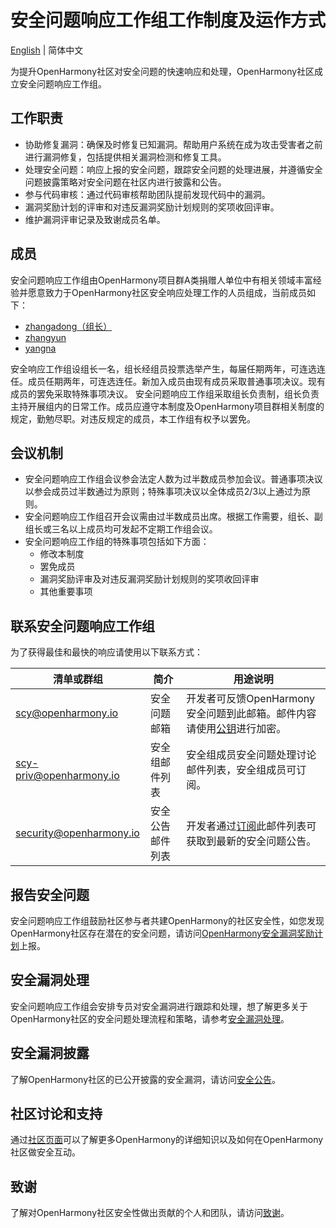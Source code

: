 # 安全问题响应工作组工作制度及运作方式

[English](./README_en.md) | 简体中文

为提升OpenHarmony社区对安全问题的快速响应和处理，OpenHarmony社区成立安全问题响应工作组。


## 工作职责

+ 协助修复漏洞：确保及时修复已知漏洞。帮助用户系统在成为攻击受害者之前进行漏洞修复，包括提供相关漏洞检测和修复工具。
+ 处理安全问题：响应上报的安全问题，跟踪安全问题的处理进展，并遵循安全问题披露策略对安全问题在社区内进行披露和公告。
+ 参与代码审核：通过代码审核帮助团队提前发现代码中的漏洞。
+ 漏洞奖励计划的评审和对违反漏洞奖励计划规则的奖项收回评审。
+ 维护漏洞评审记录及致谢成员名单。

## 成员

安全问题响应工作组由OpenHarmony项目群A类捐赠人单位中有相关领域丰富经验并愿意致力于OpenHarmony社区安全响应处理工作的人员组成，当前成员如下：

+ [zhangadong（组长）](https://gitee.com/zhangadong)
+ [zhangyun](https://gitee.com/zhangyun761)
+ [yangna](https://gitee.com/xiaoyang1210)

安全响应工作组设组长一名，组长经组员投票选举产生，每届任期两年，可连选连任。成员任期两年，可连选连任。新加入成员由现有成员采取普通事项决议。现有成员的罢免采取特殊事项决议。
安全问题响应工作组采取组长负责制，组长负责主持开展组内的日常工作。成员应遵守本制度及OpenHarmony项目群相关制度的规定，勤勉尽职。对违反规定的成员，本工作组有权予以罢免。

## 会议机制

- 安全问题响应工作组会议参会法定人数为过半数成员参加会议。普通事项决议以参会成员过半数通过为原则；特殊事项决议以全体成员2/3以上通过为原则。
- 安全问题响应工作组召开会议需由过半数成员出席。根据工作需要，组长、副组长或三名以上成员均可发起不定期工作组会议。
- 安全问题响应工作组的特殊事项包括如下方面：
    - 修改本制度
    - 罢免成员
    - 漏洞奖励评审及对违反漏洞奖励计划规则的奖项收回评审
    - 其他重要事项



## 联系安全问题响应工作组

为了获得最佳和最快的响应请使用以下联系方式：

| 清单或群组                             | 简介    | 用途说明                                                       |
| -------------------------------------- | ------- | ------------------------------------------------------------ |
| scy@openharmony.io                 | 安全问题邮箱 | 开发者可反馈OpenHarmony安全问题到此邮箱。邮件内容请使用[公钥](/publicKey/Scy-OpenHarmony_publickey.asc)进行加密。 |
| scy-priv@openharmony.io            | 安全组邮件列表| 安全组成员安全问题处理讨论邮件列表，安全组成员可订阅。 |
| security@openharmony.io            | 安全公告邮件列表 | 开发者通过[订阅](https://lists.openatom.io/postorius/lists/security.openharmony.io)此邮件列表可获取到最新的安全问题公告。     |

## 报告安全问题

安全问题响应工作组鼓励社区参与者共建OpenHarmony的社区安全性，如您发现OpenHarmony社区存在潜在的安全问题，请访问[OpenHarmony安全漏洞奖励计划](/zh/security-process/rewards_program.md)上报。

## 安全漏洞处理

安全问题响应工作组会安排专员对安全漏洞进行跟踪和处理，想了解更多关于OpenHarmony社区的安全问题处理流程和策略，请参考[安全漏洞处理](/zh/security-process/README.md)。

## 安全漏洞披露

了解OpenHarmony社区的已公开披露的安全漏洞，请访问[安全公告](/zh/security-process/security-disclosure.md)。

## 社区讨论和支持

通过[社区页面](https://gitee.com/openharmony)可以了解更多OpenHarmony的详细知识以及如何在OpenHarmony社区做安全互动。

## 致谢

了解对OpenHarmony社区安全性做出贡献的个人和团队，请访问[致谢](/zh/security-process/Acknowledgements.md)。
